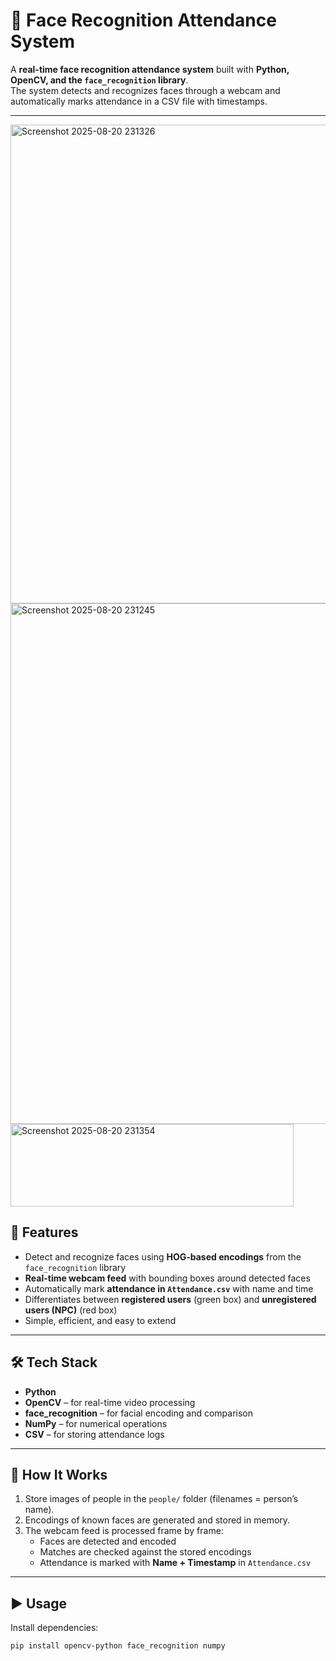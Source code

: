# 📸 Face Recognition Attendance System

A **real-time face recognition attendance system** built with **Python, OpenCV, and the `face_recognition` library**.  
The system detects and recognizes faces through a webcam and automatically marks attendance in a CSV file with timestamps.

---

<img width="967" height="766" alt="Screenshot 2025-08-20 231326" src="https://github.com/user-attachments/assets/e8e748b3-fe5c-4d32-8fef-6123a9d71d31" />

<img width="987" height="833" alt="Screenshot 2025-08-20 231245" src="https://github.com/user-attachments/assets/cbb1688d-eca7-4c9b-a343-a2aa809eefac" />

<img width="453" height="132" alt="Screenshot 2025-08-20 231354" src="https://github.com/user-attachments/assets/1c5c1eec-d614-4718-a4d4-d92b24088be8" />


## 🚀 Features
- Detect and recognize faces using **HOG-based encodings** from the `face_recognition` library  
- **Real-time webcam feed** with bounding boxes around detected faces  
- Automatically mark **attendance in `Attendance.csv`** with name and time  
- Differentiates between **registered users** (green box) and **unregistered users (NPC)** (red box)  
- Simple, efficient, and easy to extend  

---

## 🛠️ Tech Stack
- **Python**  
- **OpenCV** – for real-time video processing  
- **face_recognition** – for facial encoding and comparison  
- **NumPy** – for numerical operations  
- **CSV** – for storing attendance logs  

---

## 📂 How It Works
1. Store images of people in the `people/` folder (filenames = person’s name).  
2. Encodings of known faces are generated and stored in memory.  
3. The webcam feed is processed frame by frame:
   - Faces are detected and encoded  
   - Matches are checked against the stored encodings  
   - Attendance is marked with **Name + Timestamp** in `Attendance.csv`  

---

## ▶️ Usage

Install dependencies:

```bash
pip install opencv-python face_recognition numpy
